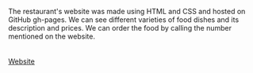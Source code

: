 
The restaurant's website was made using HTML and CSS and hosted on GitHub gh-pages. We can see different varieties of food dishes and its description and prices. We can order the food by calling the number mentioned on the website.
<br><br><br>
[Website](https://aditya423.github.io/ADITYA-S-RESTAURANT/)

